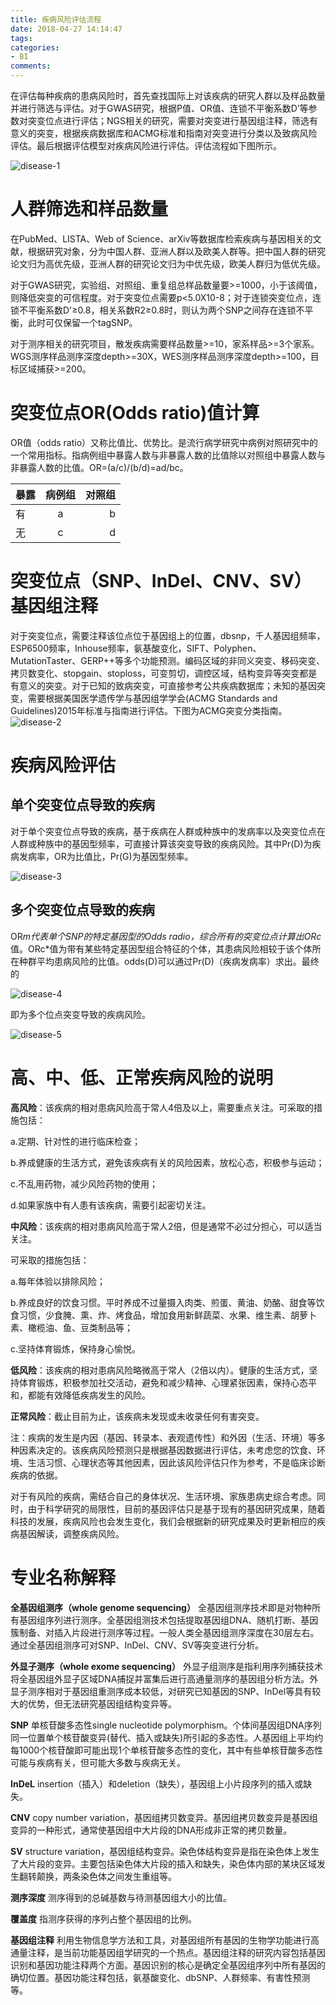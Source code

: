 ```yaml
---
title: 疾病风险评估流程
date: 2018-04-27 14:14:47
tags:
categories:
- BI
comments:
---
```


在评估每种疾病的患病风险时，首先查找国际上对该疾病的研究人群以及样品数量并进行筛选与评估。对于GWAS研究，根据P值、OR值、连锁不平衡系数D’等参数对突变位点进行评估；NGS相关的研究，需要对突变进行基因组注释，筛选有意义的突变，根据疾病数据库和ACMG标准和指南对突变进行分类以及致病风险评估。最后根据评估模型对疾病风险进行评估。评估流程如下图所示。

![disease-1](https://blog-1256671606.cos.ap-guangzhou.myqcloud.com/picture/disease-1.jpg)

# 人群筛选和样品数量
在PubMed、LISTA、Web of Science、arXiv等数据库检索疾病与基因相关的文献，根据研究对象，分为中国人群、亚洲人群以及欧美人群等。把中国人群的研究论文归为高优先级，亚洲人群的研究论文归为中优先级，欧美人群归为低优先级。

对于GWAS研究，实验组、对照组、重复组总样品数量要>=1000，小于该阈值，则降低突变的可信程度。对于突变位点需要p<5.0X10-8；对于连锁突变位点，连锁不平衡系数D'≥0.8，相关系数R2≥0.8时，则认为两个SNP之间存在连锁不平衡，此时可仅保留一个tagSNP。

对于测序相关的研究项目，散发疾病需要样品数量>=10，家系样品>=3个家系。WGS测序样品测序深度depth>=30X，WES测序样品测序深度depth>=100，目标区域捕获>=200。

# 突变位点OR(Odds ratio)值计算
OR值（odds ratio）又称比值比、优势比。是流行病学研究中病例对照研究中的一个常用指标。指病例组中暴露人数与非暴露人数的比值除以对照组中暴露人数与非暴露人数的比值。OR=(a/c)/(b/d)=ad/bc。

| 暴露	| 病例组	| 对照组|
| ------------- |:-------------:| -----:|
|有  |a  |b  |
|无  |c  |d  |

# 突变位点（SNP、InDel、CNV、SV）基因组注释
对于突变位点，需要注释该位点位于基因组上的位置，dbsnp，千人基因组频率，ESP6500频率，Inhouse频率，氨基酸变化，SIFT、Polyphen、MutationTaster、GERP++等多个功能预测。编码区域的非同义突变、移码突变、拷贝数变化、stopgain、stoploss，可变剪切，调控区域，结构变异等突变都是有意义的突变。对于已知的致病突变，可直接参考公共疾病数据库；未知的基因突变，需要根据美国医学遗传学与基因组学学会(ACMG Standards and Guidelines)2015年标准与指南进行评估。下图为ACMG突变分类指南。
![disease-2](https://blog-1256671606.cos.ap-guangzhou.myqcloud.com/picture/disease-2.png)

# 疾病风险评估
## 单个突变位点导致的疾病
对于单个突变位点导致的疾病，基于疾病在人群或种族中的发病率以及突变位点在人群或种族中的基因型频率，可直接计算该突变导致的疾病风险。其中Pr(D)为疾病发病率，OR为比值比，Pr(G)为基因型频率。

![disease-3](https://blog-1256671606.cos.ap-guangzhou.myqcloud.com/picture/disease-3.png)

## 多个突变位点导致的疾病
OR*m代表单个SNP的特定基因型的Odds radio，综合所有的突变位点计算出ORc*值。ORc*值为带有某些特定基因型组合特征的个体，其患病风险相较于该个体所在种群平均患病风险的比值。odds(D)可以通过Pr(D)（疾病发病率）求出。最终的

![disease-4](https://blog-1256671606.cos.ap-guangzhou.myqcloud.com/picture/disease-4.png)

即为多个位点突变导致的疾病风险。

![disease-5](https://blog-1256671606.cos.ap-guangzhou.myqcloud.com/picture/disease-5.png)

# 高、中、低、正常疾病风险的说明
**高风险**：该疾病的相对患病风险高于常人4倍及以上，需要重点关注。可采取的措施包括：

a.定期、针对性的进行临床检查；

b.养成健康的生活方式，避免该疾病有关的风险因素，放松心态，积极参与运动；

c.不乱用药物，减少风险药物的使用；

d.如果家族中有人患有该疾病，需要引起密切关注。

**中风险**：该疾病的相对患病风险高于常人2倍，但是通常不必过分担心，可以适当关注。

可采取的措施包括：

a.每年体验以排除风险；

b.养成良好的饮食习惯。平时养成不过量摄入肉类、煎蛋、黄油、奶酪、甜食等饮食习惯，少食腌、熏、炸、烤食品，增加食用新鲜蔬菜、水果、维生素、胡萝卜素、橄榄油、鱼、豆类制品等；

c.坚持体育锻炼，保持身心愉悦。

**低风险**：该疾病的相对患病风险略微高于常人（2倍以内）。健康的生活方式，坚持体育锻炼，积极参加社交活动，避免和减少精神、心理紧张因素，保持心态平和，都能有效降低疾病发生的风险。

**正常风险**：截止目前为止，该疾病未发现或未收录任何有害突变。

注：疾病的发生是内因（基因、转录本、表观遗传性）和外因（生活、环境）等多种因素决定的。该疾病风险预测只是根据基因数据进行评估，未考虑您的饮食、环境、生活习惯、心理状态等其他因素，因此该风险评估只作为参考，不是临床诊断疾病的依据。

对于有风险的疾病，需结合自己的身体状况、生活环境、家族患病史综合考虑。同时，由于科学研究的局限性，目前的基因评估只是基于现有的基因研究成果，随着科技的发展，疾病风险也会发生变化，我们会根据新的研究成果及时更新相应的疾病基因解读，调整疾病风险。

# 专业名称解释
**全基因组测序（whole genome sequencing）**
全基因组测序技术即是对物种所有基因组序列进行测序。全基因组测技术包括提取基因组DNA、随机打断、基因簇制备、对插入片段进行测序等过程。一般人类全基因组测序深度在30层左右。通过全基因组测序可对SNP、InDel、CNV、SV等突变进行分析。


**外显子测序（whole exome sequencing）**
外显子组测序是指利用序列捕获技术将全基因组外显子区域DNA捕捉并富集后进行高通量测序的基因组分析方法。外显子测序相对于基因组重测序成本较低，对研究已知基因的SNP、InDel等具有较大的优势，但无法研究基因组结构变异等。


**SNP**
单核苷酸多态性single nucleotide polymorphism。个体间基因组DNA序列同一位置单个核苷酸变异(替代、插入或缺失)所引起的多态性。人基因组上平均约每1000个核苷酸即可能出现1个单核苷酸多态性的变化，其中有些单核苷酸多态性可能与疾病有关，但可能大多数与疾病无关。


**InDeL**
insertion（插入）和deletion（缺失），基因组上小片段序列的插入或缺失。


**CNV**
copy number variation，基因组拷贝数变异。基因组拷贝数变异是基因组变异的一种形式，通常使基因组中大片段的DNA形成非正常的拷贝数量。


**SV**
structure variation，基因组结构变异。染色体结构变异是指在染色体上发生了大片段的变异。主要包括染色体大片段的插入和缺失，染色体内部的某块区域发生翻转颠换，两条染色体之间发生重组等。


**测序深度**
测序得到的总碱基数与待测基因组大小的比值。


**覆盖度**
指测序获得的序列占整个基因组的比例。


**基因组注释**
利用生物信息学方法和工具，对基因组所有基因的生物学功能进行高通量注释，是当前功能基因组学研究的一个热点。基因组注释的研究内容包括基因识别和基因功能注释两个方面。基因识别的核心是确定全基因组序列中所有基因的确切位置。基因功能注释包括，氨基酸变化、dbSNP、人群频率、有害性预测等。
